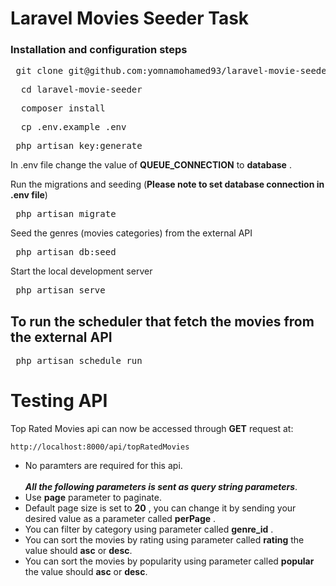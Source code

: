 # Laravel Movies Seeder Task


### Installation and configuration steps

 <pre> git clone git@github.com:yomnamohamed93/laravel-movie-seeder.git </pre>   
 <pre>  cd laravel-movie-seeder </pre>
 <pre>  composer install </pre>
 <pre>  cp .env.example .env </pre>
 <pre> php artisan key:generate </pre>
 In .env file change the value of **QUEUE_CONNECTION** to **database** . </br>

Run the migrations and seeding (**Please note to set database connection in .env file**)
 <pre> php artisan migrate </pre>  
Seed the genres (movies categories) from the external API
  <pre> php artisan db:seed </pre>

Start the local development server

   <pre> php artisan serve </pre>
   
## To run the scheduler that fetch the movies from the external API
<pre> php artisan schedule run </pre>

# Testing API

Top Rated Movies api can now be accessed through **GET** request at: 

    http://localhost:8000/api/topRatedMovies
    
- No paramters are required for this api.</br> </br>
***All the following parameters is sent as query string parameters***. </br>
- Use **page** parameter to paginate.
- Default page size is set to **20** , you can change it by sending your desired value as a parameter called **perPage** . 
- You can filter by category using parameter called **genre_id** .
- You can sort the movies by rating using parameter called **rating** the value should **asc** or **desc**.
- You can sort the movies by popularity using parameter called **popular** the value should **asc** or **desc**.
